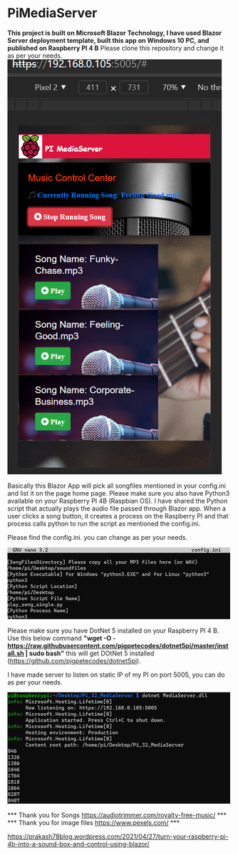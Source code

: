 # PiMediaServer

**This project is built on Microsoft Blazor Technology, I have used Blazor Server deployment template, built this app on Windows 10 PC, and published on Raspberry PI 4 B**
 Please clone this repository and change it as per your needs.
 ![alt text](https://github.com/prax78/PiMediaServer/blob/master/PI_server_1.png)
 
 Basically this Blazor App will pick all songfiles mentioned in your config.ini and list it on the page home page. Please make sure you also have Python3 available on your Raspberry PI 4B (Raspbian OS). I have shared the Python script that actually plays the audio file passed through Blazor app.
 When a user clicks a song button, it creates a process on the Raspberry PI  and that process calls python to run the script as mentioned the config.ini.
 
 Please find the config.ini. you can change as per your needs.
 
 ![alt text](https://github.com/prax78/PiMediaServer/blob/master/PI_server_configini.png)
 
 Please make sure you have DotNet 5 installed on your Raspberry PI 4 B.
 Use this below command
 ****"wget -O - https://raw.githubusercontent.com/pjgpetecodes/dotnet5pi/master/install.sh | sudo bash"****
 this will get DOtNet 5 installed (https://github.com/pjgpetecodes/dotnet5pi).
 
 I have made server to listen on static IP of my PI on port 5005, you can do as per your needs.
 
 ![alt text](https://github.com/prax78/PiMediaServer/blob/master/PI_server_kestrel.png)
 
 *** Thank you for Songs https://audiotrimmer.com/royalty-free-music/ ***
 *** Thank you for image files https://www.pexels.com/ ***
 
 
 https://prakash78blog.wordpress.com/2021/04/27/turn-your-raspberry-pi-4b-into-a-sound-box-and-control-using-blazor/
 
